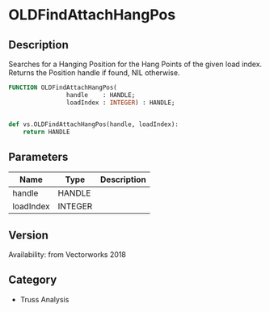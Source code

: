 # OLDFindAttachHangPos

## Description
Searches for a Hanging Position for the Hang Points of the given load index. Returns the Position handle if found, NIL otherwise.

```pascal
FUNCTION OLDFindAttachHangPos(
				handle    : HANDLE;
				loadIndex : INTEGER) : HANDLE;
```

```python

def vs.OLDFindAttachHangPos(handle, loadIndex):
    return HANDLE
```

## Parameters
|Name|Type|Description|
|---|---|---|
|handle|HANDLE||
|loadIndex|INTEGER||

## Version
Availability: from Vectorworks 2018
## Category
* Truss Analysis

